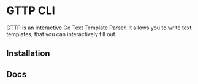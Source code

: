 # GTTP CLI

GTTP is an interactive Go Text Template Parser. It allows you to write text templates, that you can interactively fill out.

## Installation

## Docs

